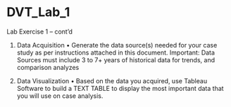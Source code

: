 # DVT_Lab_1

Lab Exercise 1 – cont’d
  1. Data Acquisition
  • Generate the data source(s) needed for your case study as per instructions attached in
  this document.
  Important: Data Sources must include 3 to 7+ years of historical data for trends, and
  comparison analyzes

  2. Data Visualization
  • Based on the data you acquired, use Tableau Software to build a TEXT TABLE to display
  the most important data that you will use on case analysis.
